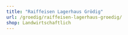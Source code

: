 ```yaml
---
title: "Raiffeisen Lagerhaus Grödig"
url: /groedig/raiffeisen-lagerhaus-groedig/
shop: Landwirtschaftlich
---
```

